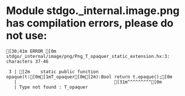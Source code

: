 # Module stdgo._internal.image.png has compilation errors, please do not use:
```
[30;41m ERROR [0m stdgo/_internal/image/png/Png_T_opaquer_static_extension.hx:3: characters 37-46

 3 | [2m    static public function opaque(t:[0m[1mT_opaquer[0m[2m):Bool return t.opaque();[0m
   |                                     [31m^^^^^^^^^[0m
   | Type not found : T_opaquer


```

